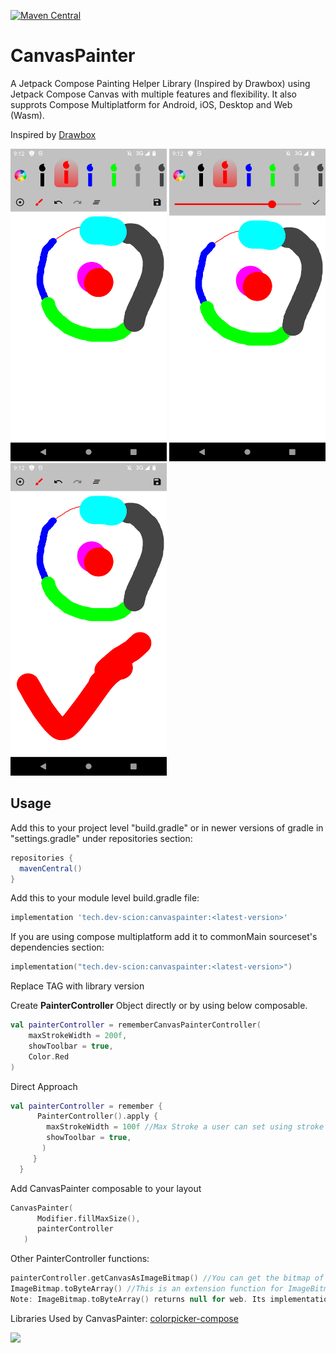 [![Maven Central](https://img.shields.io/maven-central/v/tech.dev-scion/canvaspainter.svg?label=Maven%20Central)](https://search.maven.org/search?q=g:%22tech.dev-scion%22%20AND%20a:%22canvaspainter%22)

# CanvasPainter
A Jetpack Compose Painting Helper Library (Inspired by Drawbox) using Jetpack Compose Canvas with multiple features and flexibility. It also supprots Compose Multiplatform for Android, iOS, Desktop and Web (Wasm).
<p>Inspired by <a href="https://github.com/akshay2211/DrawBox">Drawbox</a></p>


<img src="/screenshots/ss_1.png" width="250" height="500"> <img src="/screenshots/ss_2.png" width="250" height="500">
<img src="/screenshots/ss_3.png" width="250" height="500">

## Usage
<p>Add this to your project level "build.gradle" or in newer versions of gradle in "settings.gradle" under repositories section:</p>

 ```groovy
repositories {
   mavenCentral()
}
```
<p>Add this to your module level build.gradle file:</p>

```groovy
implementation 'tech.dev-scion:canvaspainter:<latest-version>'
```
If you are using compose multiplatform add it to commonMain sourceset's dependencies section:

```kotlin
implementation("tech.dev-scion:canvaspainter:<latest-version>")
```
<p>Replace TAG with library version</p>

<p>Create <b>PainterController</b> Object directly or by using below composable.</p>

```kotlin
val painterController = rememberCanvasPainterController(
    maxStrokeWidth = 200f,
    showToolbar = true,
    Color.Red
)
```

Direct Approach

```kotlin
val painterController = remember {
      PainterController().apply {
        maxStrokeWidth = 100f //Max Stroke a user can set using stroke selection slider
        showToolbar = true,
       )
     }
  }
```

<p>Add CanvasPainter composable to your layout</p>

```kotlin
CanvasPainter(
      Modifier.fillMaxSize(),
      painterController
   )
```

Other PainterController functions:
```kotlin
painterController.getCanvasAsImageBitmap() //You can get the bitmap of canvas using this function
ImageBitmap.toByteArray() //This is an extension function for ImageBitmap included in project to convert ImageBitmap to ByteArray.
Note: ImageBitmap.toByteArray() returns null for web. Its implementation is pending.
```

Libraries Used by CanvasPainter:
<a href="https://github.com/skydoves/colorpicker-compose" target="_blank">colorpicker-compose</a>

<a href="https://www.buymeacoffee.com/devscion"><img src="https://img.buymeacoffee.com/button-api/?text=Buy me a coffee&emoji=&slug=ZeeshanAli&button_colour=FFDD00&font_colour=000000&font_family=Cookie&outline_colour=000000&coffee_colour=ffffff"></a>
